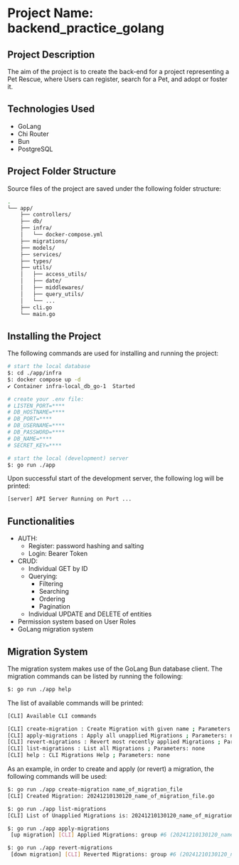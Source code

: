 # Project Name: backend_practice_golang
## Project Description

The aim of the project is to create the back-end for a project representing a Pet Rescue,
where Users can register, search for a Pet, and adopt or foster it.


## Technologies Used

- GoLang
- Chi Router
- Bun
- PostgreSQL


## Project Folder Structure

Source files of the project are saved under the following folder structure:

```bash
.
└── app/
    ├── controllers/
    ├── db/
    ├── infra/
    │   └── docker-compose.yml
    ├── migrations/
    ├── models/
    ├── services/
    ├── types/
    ├── utils/
    │   ├── access_utils/
    │   ├── date/
    │   ├── middlewares/
    │   ├── query_utils/
    │   └── ...
    ├── cli.go
    └── main.go
```


## Installing the Project

The following commands are used for installing and running the project:
```bash
# start the local database
$: cd ./app/infra
$: docker compose up -d
✔ Container infra-local_db_go-1  Started
```
```bash
# create your .env file:
# LISTEN_PORT=****
# DB_HOSTNAME=****
# DB_PORT=****
# DB_USERNAME=****
# DB_PASSWORD=****
# DB_NAME=****
# SECRET_KEY=****

# start the local (development) server
$: go run ./app
```

Upon successful start of the development server, the following log will be printed:
```bash
[server] API Server Running on Port ...
```


## Functionalities

- AUTH:
    - Register: password hashing and salting
    - Login: Bearer Token
- CRUD:
    - Individual GET by ID
    - Querying:
        - Filtering
        - Searching
        - Ordering
        - Pagination
    - Individual UPDATE and DELETE of entities
- Permission system based on User Roles
- GoLang migration system


## Migration System

The migration system makes use of the GoLang Bun database client. The migration commands can be listed by running the following:
```bash
$: go run ./app help
```

The list of available commands will be printed:
```bash
[CLI] Available CLI commands

[CLI] create-migration : Create Migration with given name ; Parameters: migration name: string
[CLI] apply-migrations : Apply all unapplied Migrations ; Parameters: none
[CLI] revert-migrations : Revert most recently applied Migrations ; Parameters: none
[CLI] list-migrations : List all Migrations ; Parameters: none
[CLI] help : CLI Migrations Help ; Parameters: none
```

As an example, in order to create and apply (or revert) a migration, the following commands will be used:
```bash
$: go run ./app create-migration name_of_migration_file
[CLI] Created Migration: 20241210130120_name_of_migration_file.go

$: go run ./app list-migrations
[CLI] List of Unapplied Migrations is: 20241210130120_name_of_migration_file

$: go run ./app apply-migrations
 [up migration] [CLI] Applied Migrations: group #6 (20241210130120_name_of_migration_file)

$: go run ./app revert-migrations
 [down migration] [CLI] Reverted Migrations: group #6 (20241210130120_name_of_migration_file)
```
